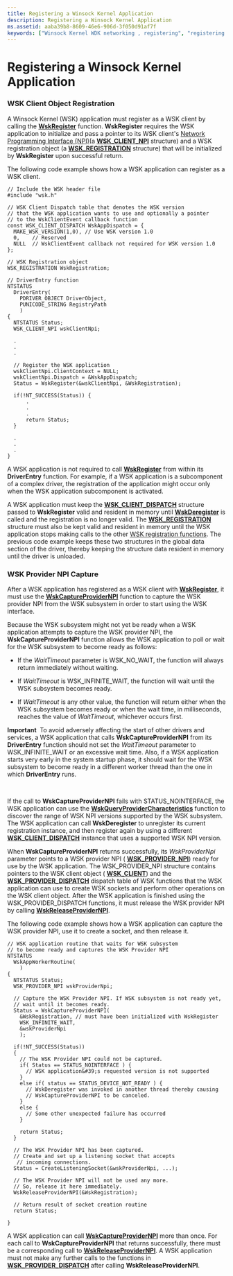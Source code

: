 ```yaml
---
title: Registering a Winsock Kernel Application
description: Registering a Winsock Kernel Application
ms.assetid: aaba39b8-8609-46e6-906d-3f050d91af7f
keywords: ["Winsock Kernel WDK networking , registering", "registering Winsock Kernel applications", "WSK WDK networking , registering", "WSK WDK networking , provider NPI captures", "capturing WSK provider NPI WDK networking", "client objects WDK Winsock Kernel", "WskRegister"]
---
```


# Registering a Winsock Kernel Application


### WSK Client Object Registration

A Winsock Kernel (WSK) application must register as a WSK client by calling the [**WskRegister**](https://msdn.microsoft.com/library/windows/hardware/ff571143) function. **WskRegister** requires the WSK application to initialize and pass a pointer to its WSK client's [Network Programming Interface (NPI)](network-programming-interface.md)(a [**WSK\_CLIENT\_NPI**](https://msdn.microsoft.com/library/windows/hardware/ff571163) structure) and a WSK registration object (a [**WSK\_REGISTRATION**](https://msdn.microsoft.com/library/windows/hardware/ff571178) structure) that will be initialized by **WskRegister** upon successful return.

The following code example shows how a WSK application can register as a WSK client.

```
// Include the WSK header file
#include "wsk.h"

// WSK Client Dispatch table that denotes the WSK version
// that the WSK application wants to use and optionally a pointer
// to the WskClientEvent callback function
const WSK_CLIENT_DISPATCH WskAppDispatch = {
  MAKE_WSK_VERSION(1,0), // Use WSK version 1.0
  0,    // Reserved
  NULL  // WskClientEvent callback not required for WSK version 1.0
};

// WSK Registration object
WSK_REGISTRATION WskRegistration;

// DriverEntry function
NTSTATUS
  DriverEntry(
    PDRIVER_OBJECT DriverObject,
    PUNICODE_STRING RegistryPath
    )
{
  NTSTATUS Status;
  WSK_CLIENT_NPI wskClientNpi;

  .
  . 
  .

  // Register the WSK application
  wskClientNpi.ClientContext = NULL;
  wskClientNpi.Dispatch = &WskAppDispatch;
  Status = WskRegister(&wskClientNpi, &WskRegistration);

  if(!NT_SUCCESS(Status)) {
      .
      .
      .
      return Status;
  }

  .
  . 
  .
}
```

A WSK application is not required to call [**WskRegister**](https://msdn.microsoft.com/library/windows/hardware/ff571143) from within its **DriverEntry** function. For example, if a WSK application is a subcomponent of a complex driver, the registration of the application might occur only when the WSK application subcomponent is activated.

A WSK application must keep the [**WSK\_CLIENT\_DISPATCH**](https://msdn.microsoft.com/library/windows/hardware/ff571159) structure passed to **WskRegister** valid and resident in memory until [**WskDeregister**](https://msdn.microsoft.com/library/windows/hardware/ff571128) is called and the registration is no longer valid. The [**WSK\_REGISTRATION**](https://msdn.microsoft.com/library/windows/hardware/ff571178) structure must also be kept valid and resident in memory until the WSK application stops making calls to the other [WSK registration functions](https://msdn.microsoft.com/library/windows/hardware/ff571179). The previous code example keeps these two structures in the global data section of the driver, thereby keeping the structure data resident in memory until the driver is unloaded.

### WSK Provider NPI Capture

After a WSK application has registered as a WSK client with [**WskRegister**](https://msdn.microsoft.com/library/windows/hardware/ff571143), it must use the [**WskCaptureProviderNPI**](https://msdn.microsoft.com/library/windows/hardware/ff571122) function to capture the WSK provider NPI from the WSK subsystem in order to start using the WSK interface.

Because the WSK subsystem might not yet be ready when a WSK application attempts to capture the WSK provider NPI, the **WskCaptureProviderNPI** function allows the WSK application to poll or wait for the WSK subsystem to become ready as follows:

-   If the *WaitTimeout* parameter is WSK\_NO\_WAIT, the function will always return immediately without waiting.

-   If *WaitTimeout* is WSK\_INFINITE\_WAIT, the function will wait until the WSK subsystem becomes ready.

-   If *WaitTimeout* is any other value, the function will return either when the WSK subsystem becomes ready or when the wait time, in milliseconds, reaches the value of *WaitTimeout*, whichever occurs first.

**Important**  To avoid adversely affecting the start of other drivers and services, a WSK application that calls **WskCaptureProviderNPI** from its **DriverEntry** function should not set the *WaitTimeout* parameter to WSK\_INFINITE\_WAIT or an excessive wait time. Also, if a WSK application starts very early in the system startup phase, it should wait for the WSK subsystem to become ready in a different worker thread than the one in which **DriverEntry** runs.

 

If the call to **WskCaptureProviderNPI** fails with STATUS\_NOINTERFACE, the WSK application can use the [**WskQueryProviderCharacteristics**](https://msdn.microsoft.com/library/windows/hardware/ff571138) function to discover the range of WSK NPI versions supported by the WSK subsystem. The WSK application can call **WskDeregister** to unregister its current registration instance, and then register again by using a different [**WSK\_CLIENT\_DISPATCH**](https://msdn.microsoft.com/library/windows/hardware/ff571159) instance that uses a supported WSK NPI version.

When **WskCaptureProviderNPI** returns successfully, its *WskProviderNpi* parameter points to a WSK provider NPI ( [**WSK\_PROVIDER\_NPI**](https://msdn.microsoft.com/library/windows/hardware/ff571177)) ready for use by the WSK application. The WSK\_PROVIDER\_NPI structure contains pointers to the WSK client object ( [**WSK\_CLIENT**](https://msdn.microsoft.com/library/windows/hardware/ff571155)) and the [**WSK\_PROVIDER\_DISPATCH**](https://msdn.microsoft.com/library/windows/hardware/ff571175) dispatch table of WSK functions that the WSK application can use to create WSK sockets and perform other operations on the WSK client object. After the WSK application is finished using the WSK\_PROVIDER\_DISPATCH functions, it must release the WSK provider NPI by calling [**WskReleaseProviderNPI**](https://msdn.microsoft.com/library/windows/hardware/ff571145).

The following code example shows how a WSK application can capture the WSK provider NPI, use it to create a socket, and then release it.

```
// WSK application routine that waits for WSK subsystem
// to become ready and captures the WSK Provider NPI
NTSTATUS
  WskAppWorkerRoutine(
    )
{
  NTSTATUS Status;
  WSK_PROVIDER_NPI wskProviderNpi;
 
  // Capture the WSK Provider NPI. If WSK subsystem is not ready yet,
  // wait until it becomes ready.
  Status = WskCaptureProviderNPI(
    &WskRegistration, // must have been initialized with WskRegister
    WSK_INFINITE_WAIT,
    &wskProviderNpi
    );

  if(!NT_SUCCESS(Status))
  {
    // The WSK Provider NPI could not be captured.
    if( Status == STATUS_NOINTERFACE ) {
      // WSK application&#39;s requested version is not supported
    }
    else if( status == STATUS_DEVICE_NOT_READY ) {
      // WskDeregister was invoked in another thread thereby causing
      // WskCaptureProviderNPI to be canceled.
    } 
    else {
      // Some other unexpected failure has occurred
    }

    return Status;
  }

  // The WSK Provider NPI has been captured.
  // Create and set up a listening socket that accepts
   // incoming connections.
  Status = CreateListeningSocket(&wskProviderNpi, ...);

  // The WSK Provider NPI will not be used any more.
  // So, release it here immediately.
  WskReleaseProviderNPI(&WskRegistration);

  // Return result of socket creation routine
  return Status;

}
```

A WSK application can call [**WskCaptureProviderNPI**](https://msdn.microsoft.com/library/windows/hardware/ff571122) more than once. For each call to **WskCaptureProviderNPI** that returns successfully, there must be a corresponding call to [**WskReleaseProviderNPI**](https://msdn.microsoft.com/library/windows/hardware/ff571145). A WSK application must not make any further calls to the functions in [**WSK\_PROVIDER\_DISPATCH**](https://msdn.microsoft.com/library/windows/hardware/ff571175) after calling **WskReleaseProviderNPI**.

 

 





